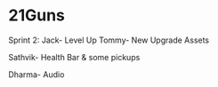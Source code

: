 # 21Guns

Sprint 2:
Jack- Level Up
Tommy- New Upgrade Assets

Sathvik- Health Bar & some pickups

Dharma- Audio
